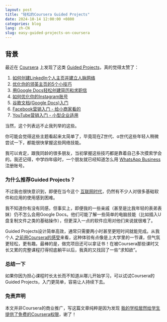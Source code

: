 ```yaml
---
layout: post
title: "轻松的Coursera Guided Projects"
date: 2024-10-14 12:00:00 +0800
categories: blog
lang: zh-CN
slug: easy-guided-projects-on-coursera
---
```


## 背景

最近在 [Coursera][coursera平台] 上发现了这类 [Guided Projects][coursera引导项目]，真的觉得太赞了：

1. [如何创建LinkedIn个人主页并建立人脉网络][创建linkedin主页]
2. [优化你的领英主页的5个小技巧][领英优化技巧]
3. [用Google Docs轻松创建简历和求职信][谷歌docs制作简历]
4. [如何优化你的Instagram账号][instagram优化]
5. [谷歌文档(Google Docs)入门][谷歌docs入门]
6. [Facebook营销入门 - 给小商家看的][facebook营销]
7. [YouTube营销入门 - 小型企业适用][youtube营销]

当然，这个列表远不止我列举的这些。

你可能会觉得这些主题看起来太简单了，毕竟现在Z世代、α世代这些年轻人稍微尝试一下，都能很快掌握这些网络技能。

我可以肯定，跟我同龄的很多朋友，当初掌握这些技巧都是靠着自己多次摸索学会的。我还记得，中学四年级时，一个朋友就已经知道怎么用 [WhatsApp Business][whatsapp商家账户] 注册账号。

### 为什么推荐Guided Projects？

不过我也很快意识到，即便在当今这个 [互联网时代][internet时代]，仍然有不少人对很多基础软件和应用的使用感到困难。

我不知道你有没有同感，但事实上，即便我的一些亲戚（甚至是比我年轻的表弟表妹）仍不怎么会用Google Docs。他们可能了解一些简单的电脑技能（比如插入U盘复制文件之类的基础操作），但更深入一点的软件应用对他们来说就很难了。

Guided Projects设计简单高效，通常只需要两小时甚至更短时间就能完成。从我个人 [之前用Coursera的感受][我的LinkedIn认证页面]来看，这种体验有点像是上大学里的一节课，但气氛更轻松，更有趣。最棒的是，做完项目还可以拿证书！在被Coursera那些课时又长又累的完整课程打得彻底躺平以后，我真的又找回了一些“求知欲”。

### 总结一下

如果你因为担心课程时长太长而不知道从哪儿开始学习，可以试试Coursera的Guided Projects，入门更简单，容易让人持续下去。

### 免责声明

本文并非Coursera的商业推广，写这篇文章纯粹是因为发现 [我的学校居然给学生提供了免费的Coursera权限][hku-coursera-license]，谢了！

[coursera引导项目]: https://www.coursera.org/collections/popular-free-guided-projects
[coursera平台]: https://coursera.org
[创建linkedin主页]: https://www.coursera.org/projects/create-a-profile-and-network-on-linkedin
[领英优化技巧]: https://www.coursera.org/projects/5-ways-build-better-linkedin-profile
[谷歌docs制作简历]: https://www.coursera.org/projects/create-resume-cover-letter-google-docs
[instagram优化]: https://www.coursera.org/projects/how-to-optimize-your-instagram-account
[谷歌docs入门]: https://www.coursera.org/projects/intro-to-google-docs
[facebook营销]: https://www.coursera.org/projects/facebook-small-business-marketing
[youtube营销]: https://www.coursera.org/projects/youtube-small-business-marketing
[whatsapp商家账户]: https://business.whatsapp.com/
[internet时代]: https://en.wikipedia.org/wiki/Information_Age
[我的LinkedIn认证页面]: https://www.linkedin.com/in/eric15342335/details/certifications/
[hku-coursera-license]: https://tl.hku.hk/2022/06/user-guide-to-hku-coursera/
